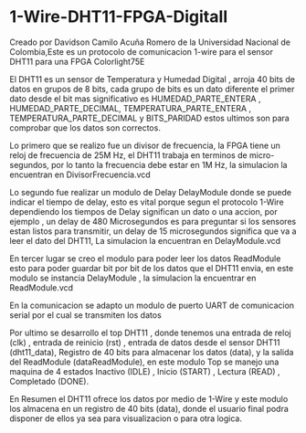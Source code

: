 # 1-Wire-DHT11-FPGA-DigitaII
Creado por Davidson Camilo Acuña Romero de la Universidad Nacional de Colombia,Este es un protocolo de comunicacion 1-wire para el sensor DHT11 para una FPGA Colorlight75E

El DHT11 es un sensor de Temperatura y Humedad Digital , arroja 40 bits de datos en grupos de 8 bits, cada grupo de bits es un dato diferente el primer dato desde el bit mas significativo es HUMEDAD_PARTE_ENTERA , HUMEDAD_PARTE_DECIMAL, TEMPERATURA_PARTE_ENTERA , TEMPERATURA_PARTE_DECIMAL y BITS_PARIDAD estos ultimos son para comprobar que los datos son correctos.

Lo primero que se realizo fue un divisor de frecuencia, la FPGA tiene un reloj de frecuencia de 25M Hz, el DHT11 trabaja en terminos de micro-segundos, por lo tanto la frecuencia debe estar en 1M Hz, la simulacion la encuentran en DivisorFrecuencia.vcd 

Lo segundo fue realizar un modulo de Delay DelayModule donde se puede indicar el tiempo de delay, esto es vital porque segun el protocolo 1-Wire dependiendo los tiempos de Delay significan un dato o una accion, por ejemplo , un delay de 480 Microsegundos es para preguntar si los sensores estan listos para transmitir, un delay de 15 microsegundos significa que va a leer el dato del DHT11, La simulacion la encuentran en DelayModule.vcd

En tercer lugar se creo el modulo para poder leer los datos ReadModule esto para poder guardar bit por bit de los datos que el DHT11 envia, en este modulo se instancia DelayModule , la simulacion la encuentrar en ReadModule.vcd

En la comunicacion se adapto un modulo de puerto UART de comunicacion serial por el cual se transmiten los datos

Por ultimo se desarrollo el top DHT11 , donde tenemos una entrada de reloj (clk) , entrada de reinicio (rst) , entrada de datos desde el sensor DHT11 (dht11_data), Registro de 40 bits para almacenar los datos (data), y la salida del ReadModule (dataReadModule), en este modulo Top se manejo una maquina de 4 estados Inactivo (IDLE) , Inicio (START) , Lectura (READ) , Completado (DONE).

En Resumen el DHT11 ofrece los datos por medio de 1-Wire y este modulo los almacena en un registro de 40 bits (data), donde el usuario final podra disponer de ellos ya sea para visualizacion o para otra logica.
